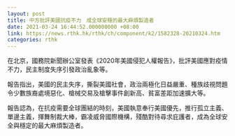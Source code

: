 ```yaml
---
layout: post
title: 中方批評美國抗疫不力　成全球安穩的最大麻煩製造者
date: 2021-03-24 16:44:52.000000000 +08:00
link: https://news.rthk.hk/rthk/ch/component/k2/1582328-20210324.htm
categories: rthk
---
```


在北京，國務院新聞辦公室發表《2020年美國侵犯人權報告》，批評美國應對疫情不力，民主制度失序引發政治亂象等。

報告指出，美國的民主失序，撕裂美國社會，政治兩極化日益嚴重、種族歧視問題令少數族裔處境惡化、槍械交易及槍擊事件創新高、貧富差距加速擴大等。

報告認為，在抗疫需要全球團結的時刻，美國執意奉行美國優先，推行孤立主義、單邊主義，揮舞制裁大棒，霸凌威脅國際機構，殘酷對待尋求庇護者，成為全球安全與穩定的最大麻煩製造者。

